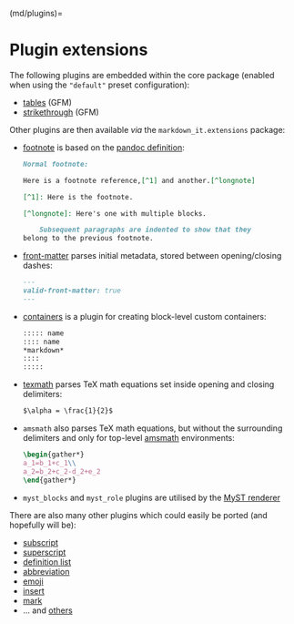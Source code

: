 (md/plugins)=

# Plugin extensions

The following plugins are embedded within the core package (enabled when using the `"default"` preset configuration):

- [tables](https://help.github.com/articles/organizing-information-with-tables/) (GFM)
- [strikethrough](https://help.github.com/articles/basic-writing-and-formatting-syntax/#styling-text) (GFM)

Other plugins are then available *via* the `markdown_it.extensions` package:

- [footnote](https://github.com/markdown-it/markdown-it-footnote) is based on the [pandoc definition](http://johnmacfarlane.net/pandoc/README.html#footnotes):

    ```md
    Normal footnote:

    Here is a footnote reference,[^1] and another.[^longnote]

    [^1]: Here is the footnote.

    [^longnote]: Here's one with multiple blocks.

        Subsequent paragraphs are indented to show that they
    belong to the previous footnote.
    ```

- [front-matter](https://github.com/ParkSB/markdown-it-front-matter) parses initial metadata, stored between opening/closing dashes:

    ```md
    ---
    valid-front-matter: true
    ---
    ```

- [containers](https://github.com/markdown-it/markdown-it-container) is a plugin for creating block-level custom containers:

    ```md
    ::::: name
    :::: name
    *markdown*
    ::::
    :::::
    ```

- [texmath](https://github.com/goessner/markdown-it-texmath) parses TeX math equations set inside opening and closing delimiters:

    ```md
    $\alpha = \frac{1}{2}$
    ```

- `amsmath` also parses TeX math equations, but without the surrounding delimiters and only for top-level [amsmath](https://ctan.org/pkg/amsmath) environments:

    ```latex
    \begin{gather*}
    a_1=b_1+c_1\\
    a_2=b_2+c_2-d_2+e_2
    \end{gather*}
    ```

- `myst_blocks` and `myst_role` plugins are utilised by the [MyST renderer](https://myst-parser.readthedocs.io/en/latest/using/syntax.html)

There are also many other plugins which could easily be ported (and hopefully will be):

- [subscript](https://github.com/markdown-it/markdown-it-sub)
- [superscript](https://github.com/markdown-it/markdown-it-sup)
- [definition list](https://github.com/markdown-it/markdown-it-deflist)
- [abbreviation](https://github.com/markdown-it/markdown-it-abbr)
- [emoji](https://github.com/markdown-it/markdown-it-emoji)
- [insert](https://github.com/markdown-it/markdown-it-ins)
- [mark](https://github.com/markdown-it/markdown-it-mark)
- ... and [others](https://www.npmjs.org/browse/keyword/markdown-it-plugin)
